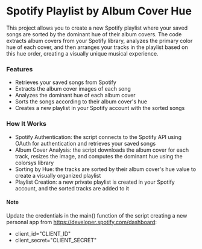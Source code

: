 # Spotify Playlist by Album Cover Hue
This project allows you to create a new Spotify playlist where your saved songs are sorted by the dominant hue of their album covers. The code extracts album covers from your Spotify library, analyzes the primary color hue of each cover, and then arranges your tracks in the playlist based on this hue order, creating a visually unique musical experience.

### Features
- Retrieves your saved songs from Spotify
- Extracts the album cover images of each song
- Analyzes the dominant hue of each album cover
- Sorts the songs according to their album cover's hue
- Creates a new playlist in your Spotify account with the sorted songs

### How It Works
- Spotify Authentication: the script connects to the Spotify API using OAuth for authentication and retrieves your saved songs
- Album Cover Analysis: the script downloads the album cover for each track, resizes the image, and computes the dominant hue using the colorsys library
- Sorting by Hue: the tracks are sorted by their album cover's hue value to create a visually organized playlist
- Playlist Creation: a new private playlist is created in your Spotify account, and the sorted tracks are added to it

#### Note
Update the credentials in the main() function of the script creating a new personal app from https://developer.spotify.com/dashboard:
- client_id="CLIENT_ID"
- client_secret="CLIENT_SECRET"
